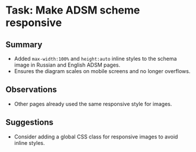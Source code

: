 # Task: Make ADSM scheme responsive

## Summary
- Added `max-width:100%` and `height:auto` inline styles to the schema image in Russian and English ADSM pages.
- Ensures the diagram scales on mobile screens and no longer overflows.

## Observations
- Other pages already used the same responsive style for images.

## Suggestions
- Consider adding a global CSS class for responsive images to avoid inline styles.
